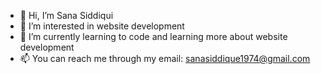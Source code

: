- 👋 Hi, I’m Sana Siddiqui
- 👀 I’m interested in website development
- 🌱 I’m currently learning to code and learning more about website development
- 📫 You can reach me through my email: sanasiddique1974@gmail.com

<!---
SanaSiddiqui7/SanaSiddiqui7 is a ✨ special ✨ repository because its `README.md` (this file) appears on your GitHub profile.
You can click the Preview link to take a look at your changes.
--->
